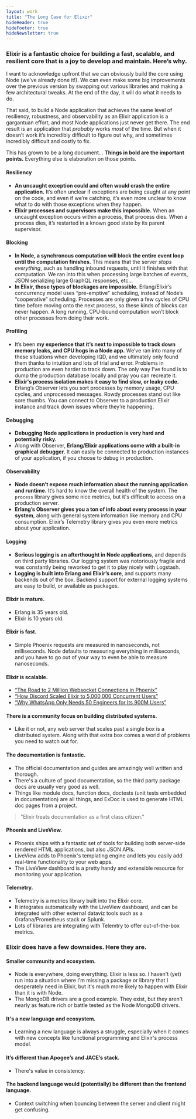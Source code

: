 ```yaml
---
layout: work
title: "The Long Case for Elixir"
hideHeader: true
hideFooter: true
hideNewsletter: true
---
```


<style>
ul {
    margin: 0;
}

blockquote p {
    margin: 0;
}
</style>

### Elixir is a fantastic choice for building a fast, scalable, and resilient core that is a joy to develop and maintain. Here’s why.

I want to acknowledge upfront that we can obviously build the core using Node (we’ve already done it!). We can even make some big improvements over the previous version by swapping out various libraries and making a few architectural tweaks. At the end of the day, it will do what it needs to do.

That said, to build a Node application that achieves the same level of resiliency, robustness, and observability as an Elixir application is a gargantuan effort, and most Node applications just never get there. The end result is an application that _probably_ works _most_ of the time. But when it doesn’t work it’s incredibly difficult to figure out why, and sometimes incredibly difficult and costly to fix.

This has grown to be a long document... __Things in bold are the important points.__ Everything else is elaboration on those points.

#### Resiliency
- __An uncaught exception could and often would crash the entire application.__ It’s often unclear if exceptions are being caught at any point on the code, and even if we’re catching, it’s even more unclear to know what to do with those exceptions when they happen.
- __Elixir processes and supervisors make this impossible.__ When an uncaught exception occurs within a process, that process dies. When a process dies, it’s restarted in a known good state by its parent supervisor.

#### Blocking
- __In Node, a synchronous computation will block the entire event loop until the computation finishes.__ This means that the server _stops everything_, such as handling inbound requests, until it finishes with that computation. We ran into this when processing large batches of events, JSON serializing large GraphQL responses, etc...
- __In Elixir, those types of blockages are impossible.__ Erlang/Elixir’s concurrency model uses “pre-emptive” scheduling, instead of Node’s “cooperative” scheduling. Processes are only given a few cycles of CPU time before moving onto the next process, so these kinds of blocks can never happen. A long running, CPU-bound computation won’t block other processes from doing their work.

#### Profiling
- It’s been __my experience that it’s next to impossible to track down memory leaks, and CPU hogs in a Node app.__ We’ve ran into many of these situations when developing IQD, and we ultimately only found them thanks to intuition and lots of trial and error. Problems in production are even harder to track down. The only way I’ve found is to dump the production database locally and pray you can recreate it.
- __Elixir's process isolation makes it easy to find slow, or leaky code.__ Erlang’s Observer lets you sort processes by memory usage, CPU cycles, and unprocessed messages. Rowdy processes stand out like sore thumbs. You can connect to Observer to a production Elixir instance and track down issues where they’re happening.

#### Debugging
- __Debugging Node applications in production is very hard and potentially risky.__
- Along with Observer, __Erlang/Elixir applications come with a built-in graphical debugger.__ It can easily be connected to production instances of your application, if you choose to debug in production.

#### Observability
- __Node doesn’t expose much information about the running application and runtime.__ It’s hard to know the overall health of the system. The <code class="language-javascript">process</code> library gives some nice metrics, but it's difficult to access on a production server.
- __Erlang’s Observer gives you a ton of info about every process in your system__, along with general system information like memory and CPU consumption. Elixir’s Telemetry library gives you even more metrics about your application.

#### Logging
- __Serious logging is an afterthought in Node applications__, and depends on third party libraries. Our logging system was notoriously fragile and was constantly being reworked to get it to play nicely with Logstash.
- __Logging is built into Erlang and Elixir’s core__, and supports many backends out of the box. Backend support for external logging systems are easy to build, or available as packages.

#### Elixir is mature.
- Erlang is 35 years old.
- Elixir is 10 years old.

#### Elixir is fast.
- Simple Phoenix requests are measured in nanoseconds, not milliseconds. Node defaults to measuring everything in milliseconds, and you have to go out of your way to even be able to measure nanoseconds.

#### Elixir is scalable.
- [“The Road to 2 Million Websocket Connections in Phoenix”](https://www.phoenixframework.org/blog/the-road-to-2-million-websocket-connections)
- [“How Discord Scaled Elixir to 5,000,000 Concurrent Users”](https://blog.discord.com/scaling-elixir-f9b8e1e7c29b)
- [“Why WhatsApp Only Needs 50 Engineers for Its 900M Users”](https://www.wired.com/2015/09/whatsapp-serves-900-million-users-50-engineers/)
    
#### There is a community focus on building distributed systems.
- Like it or not, any web server that scales past a single box is a distributed system. Along with that extra box comes a world of problems you need to watch out for.

#### The documentation is fantastic.
- The official documentation and guides are amazingly well written and thorough.
- There's a culture of good documentation, so the third party package docs are usually very good as well.
- Things like module docs, function docs, doctests (unit tests embedded in documentation) are all things, and ExDoc is used to generate HTML doc pages from a project.
> "Elixir treats documentation as a first class citizen."

#### Phoenix and LiveView.
- Phoenix ships with a fantastic set of tools for building both server-side rendered HTML applications, but also JSON APIs.
- LiveView adds to Phoenix's templating engine and lets you easily add real-time functionality to your web apps.
- The LiveView dashboard is a pretty handy and extensible resource for monitoring your application.

#### Telemetry.
- Telemetry is a metrics library built into the Elixir core.
- It integrates automatically with the LiveView dashboard, and can be integrated with other external dataviz tools such as a Grafana/Prometheus stack or Splunk.
- Lots of libraries are integrating with Telemtry to offer out-of-the-box metrics.

### Elixir does have a few downsides. Here they are.

#### Smaller community and ecosystem.
- Node is everywhere, doing everything. Elixir is less so. I haven't (yet) run into a situation where I'm missing a package or library that I desperately need in Elixir, but it's much more likely to happen with Elixir than it is with Node.
- The MongoDB drivers are a good example. They exist, but they aren't nearly as feature rich or battle tested as the Node MongoDB drivers.

#### It's a new language and ecosystem.
- Learning a new language is always a struggle, especially when it comes with new concepts like functional programming and Elixir's process model.

#### It’s different than Apogee’s and JACE’s stack.
- There's value in consistency.

#### The backend language would (potentially) be different than the frontend language.
- Context switching when bouncing between the server and client might get confusing.
